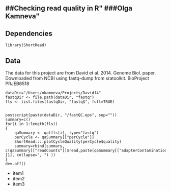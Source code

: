 ##Checking read quality in R"
###Olga Kamneva"
---

## Dependencies
```{r}
library(ShortRead)
```
## Data
The data for this project are from David et al. 2014. Genome Biol. paper.
Downloaded from NCBI using fastq-dump from sratoolkit. BioProject PRJEB6518

```{r}
dataDir="/Users/okamneva/Projects/David14"
fastqDir <- file.path(dataDir, "fastq")
fls <- list.files(fastqDir, "fastq$", full=TRUE)


postscript(paste(dataDir, "/fastQC.eps", sep=""))
summary=c()
for(i in 1:length(fls))
{
	qaSummary <- qa(fls[i], type="fastq")
	perCycle <- qaSummary[["perCycle"]]
	ShortRead:::.plotCycleQuality(perCycle$quality)
	summary=rbind(summary, c(qaSummary[["readCounts"]]$read,paste(qaSummary[["adapterContamination"]][1], collapse=", ") ))
}
dev.off()
```



* item1
* item2
* item3